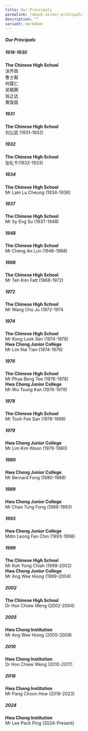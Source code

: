 ```yaml
---
title: Our Principals
permalink: /about-us/our-principal/
description: ""
variant: markdown
---
```

##### Our Principals

##### 1919-1930
<b> The Chinese High School</b><br>涂开舆<br>鲁士毅<br>何葆仁<br>吴毓腾<br>翁之达<br>黄俊昌<p></p>

##### 1931
<b>The Chinese High School</b><br>刘公武 (1931-1932)<p></p>

##### 1932
<b>The Chinese High School</b><br>张礼千(1932-1933)<p></p>
	
##### 1934
<b>The Chinese High School</b><br>Mr Lam Lu Cheung (1934-1936)<p></p>

##### 1937
<b>The Chinese High School</b><br>Mr Sy Eng Su (1937-1948)<p></p>

##### 1948
<b>The Chinese High School</b><br>Mr Cheng An Lun (1948-1968)<p></p>

##### 1968
<b>The Chinese High School</b><br>Mr Teh Kim Fatt (1968-1972)<p></p>

##### 1972
<b>The Chinese High School</b><br>Mr Wang Cho Ju (1972-1974<p></p>

##### 1974
<b>The Chinese High School</b><br>Mr Kong Look Sen (1974-1976)<br><b>Hwa Chong Junior College</b><br>Mr Lim Nai Tian (1974-1976)<p></p>

##### 1976
<b>The Chinese High School</b><br>Mr Phua Beng Tee (1976-1978)<br><b>Hwa Chong Junior College</b><br>Mr Wu Tsung Kan (1976-1979)<p></p>

##### 1978
<b>The Chinese High School</b><br>Mr Tooh Fee San (1978-1999)<p></p>

##### 1979
<b>Hwa Chong Junior College</b><br>Mr Lim Kim Woon (1979-1980)<p></p>

##### 1980
<b>Hwa Chong Junior College</b><br>Mr Bernard Fong (1980-1988)<p></p>

##### 1989
<b>Hwa Chong Junior College</b><br>Mr Chan Tung Fong (1989-1993)<p></p>

##### 1993
<b>Hwa Chong Junior College</b><br>Mdm Leong Fan Chin (1993-1998)<p></p>

##### 1999
<b>The Chinese High School</b><br>Mr Koh Yong Chiah (1999-2002)<br><b>Hwa Chong Junior College</b><br>Mr Ang Wee Hiong (1999-2004)<p></p>

##### 2002
<b>The Chinese High School</b><br>Dr Hon Chiew Weng (2002-2004)<p></p>

##### 2005
<b>Hwa Chong Institution</b><br>Mr Ang Wee Hiong (2005-2009)<p></p>

##### 2010
<b>Hwa Chong Institution</b><br>Dr Hon Chiew Weng (2010-2017)<p></p>

##### 2018
<b>Hwa Chong Institution</b><br>Mr Pang Choon How (2018-2023)<p></p>

##### 2024
<b>Hwa Chong Institution</b><br>Mr Lee Peck Ping (2024-Present)<p></p>